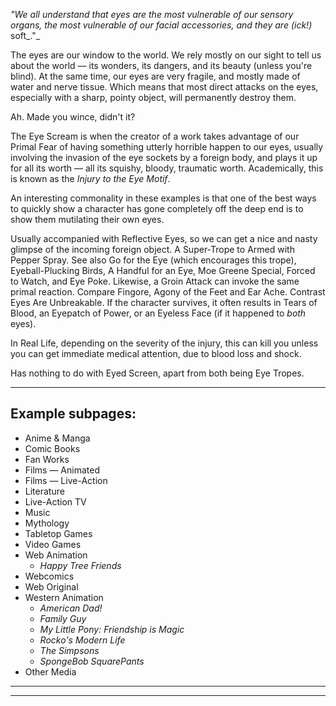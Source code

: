 _"We all understand that eyes are the most vulnerable of our sensory organs, the most vulnerable of our facial accessories, and they are (ick!)_ soft_."_

The eyes are our window to the world. We rely mostly on our sight to tell us about the world — its wonders, its dangers, and its beauty (unless you're blind). At the same time, our eyes are very fragile, and mostly made of water and nerve tissue. Which means that most direct attacks on the eyes, especially with a sharp, pointy object, will permanently destroy them.

Ah. Made you wince, didn't it?

The Eye Scream is when the creator of a work takes advantage of our Primal Fear of having something utterly horrible happen to our eyes, usually involving the invasion of the eye sockets by a foreign body, and plays it up for all its worth — all its squishy, bloody, traumatic worth. Academically, this is known as the _Injury to the Eye Motif_.

An interesting commonality in these examples is that one of the best ways to quickly show a character has gone completely off the deep end is to show them mutilating their own eyes.

Usually accompanied with Reflective Eyes, so we can get a nice and nasty glimpse of the incoming foreign object. A Super-Trope to Armed with Pepper Spray. See also Go for the Eye (which encourages this trope), Eyeball-Plucking Birds, A Handful for an Eye, Moe Greene Special, Forced to Watch, and Eye Poke. Likewise, a Groin Attack can invoke the same primal reaction. Compare Fingore, Agony of the Feet and Ear Ache. Contrast Eyes Are Unbreakable. If the character survives, it often results in Tears of Blood, an Eyepatch of Power, or an Eyeless Face (if it happened to _both_ eyes).

In Real Life, depending on the severity of the injury, this can kill you unless you can get immediate medical attention, due to blood loss and shock.

Has nothing to do with Eyed Screen, apart from both being Eye Tropes.

___

## Example subpages:

-   Anime & Manga
-   Comic Books
-   Fan Works
-   Films — Animated
-   Films — Live-Action
-   Literature
-   Live-Action TV
-   Music
-   Mythology
-   Tabletop Games
-   Video Games
-   Web Animation
    -   _Happy Tree Friends_
-   Webcomics
-   Web Original
-   Western Animation
    -   _American Dad!_
    -   _Family Guy_
    -   _My Little Pony: Friendship is Magic_
    -   _Rocko's Modern Life_
    -   _The Simpsons_
    -   _SpongeBob SquarePants_
-   Other Media

___

___
